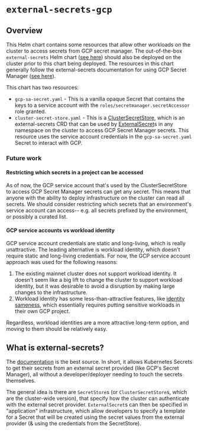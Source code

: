 # `external-secrets-gcp`

## Overview

This Helm chart contains some resources that allow other workloads on the cluster to access secrets from GCP secret manager. The out-of-the-box `external-secrets` Helm chart ([see here](https://external-secrets.io/v0.4.4/guides-getting-started/)) should also be deployed on the cluster prior to this chart being deployed. The resources in this chart generally follow the external-secrets documentation for using GCP Secret Manager ([see here](https://external-secrets.io/v0.4.4/provider-google-secrets-manager/)).

This chart has two resources:

- `gcp-sa-secret.yaml` - This is a vanilla opaque Secret that contains the keys to a service account with the `roles/secretmanager.secretAccessor` role granted.
- `cluster-secret-store.yaml` - This is a [ClusterSecretStore](https://external-secrets.io/v0.4.4/api-clustersecretstore/), which is an external-secrets CRD that can be used by [ExternalSecret](https://external-secrets.io/v0.4.4/api-externalsecret/)s in any namespace on the cluster to access GCP Secret Manager secrets. This resource uses the service account credentials in the `gcp-sa-secret.yaml` Secret to interact with GCP.

### Future work

#### Restricting which secrets in a project can be accessed

As of now, the GCP service account that's used by the ClusterSecretStore to access GCP Secret Manager secrets can get any secret. This means that anyone with the ability to deploy infrastructure on the cluster can read all secrets. We should consider restricting which secrets that an environment's service account can access-- e.g. all secrets prefixed by the environment, or possibly a curated list.

#### GCP service accounts vs workload identity

GCP service account credentials are static and long-living, which is really unattractive. The leading alternative is workload identity, which doesn't require static and long-living credentials. For now, the GCP service account approach was used for the following reasons:

1. The existing mainnet cluster does not support workload identity. It doesn't seem like a big lift to change the cluster to support workload identity, but it was desirable to avoid a disruption by making large changes to the infrastructure.
2. Workload identity has some less-than-attractive features, like [identity sameness](https://cloud.google.com/kubernetes-engine/docs/concepts/workload-identity), which essentially requires putting sensitive workloads in their own GCP project.

Regardless, workload identities are a more attractive long-term option, and moving to them should be relatively easy.

## What is external-secrets?

The [documentation](https://external-secrets.io/v0.4.4/) is the best source. In short, it allows Kubernetes Secrets to get their secrets from an external secret provided (like GCP's Secret Manager), all without a developer/deployer needing to touch the secrets themselves.

The general idea is there are `SecretStore`s (or `ClusterSecretStore`s, which are the cluster-wide version), that specify how the cluster can authenticate with the external secret provider. `ExternalSecret`s can then be specified in "application" infrastructure, which allow developers to specify a template for a Secret that will be created using the secret values from the external provider (& using the credentials from the SecretStore).
